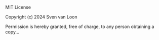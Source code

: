 MIT License

Copyright (c) 2024 Sven van Loon

Permission is hereby granted, free of charge, to any person obtaining a copy...

